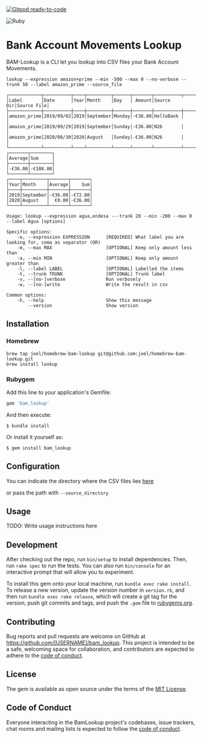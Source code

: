 [![Gitpod ready-to-code](https://img.shields.io/badge/Gitpod-ready--to--code-blue?logo=gitpod)](https://gitpod.io/#https://github.com/joel/homebrew-bam-lookup)

![Ruby](https://github.com/joel/homebrew-bam-lookup/workflows/Ruby/badge.svg)

# Bank Account Movements Lookup

BAM-Lookup is a CLI let you lookup into CSV files your Bank Account Movements.

```
lookup --expression amazon+prime --min -500 --max 0 --no-verbose --trunk 50 --label amazon_prime --source_file

┌────────────┬──────────┬────┬─────────┬──────┬───────┬──────────┬───────────┐
│Label       │Date      │Year│Month    │Day   │ Amount│Source Dir│Source File│
├────────────┼──────────┼────┼─────────┼──────┼───────┼──────────┼───────────┤
│amazon_prime│2019/09/02│2019│September│Monday│-€36.00│HelloBank │           │
│amazon_prime│2019/09/29│2019│September│Sunday│-€36.00│N26       │           │
│amazon_prime│2020/08/30│2020│August   │Sunday│-€36.00│N26       │           │
└────────────┴──────────┴────┴─────────┴──────┴───────┴──────────┴───────────┘
┌───────┬────────┐
│Average│Sum     │
├───────┼────────┤
│-€36.00│-€108.00│
└───────┴────────┘
┌────┬─────────┬───────┬───────┐
│Year│Month    │Average│    Sum│
├────┼─────────┼───────┼───────┤
│2019│September│-€36.00│-€72.00│
│2020│August   │  €0.00│-€36.00│
└────┴─────────┴───────┴───────┘
```

```
Usage: lookup --expression agua,endesa ---trunk 20 --min -200 --max 0 --label Agua [options]

Specific options:
    -e, --expression EXPRESSION      [REQUIRED] What label you are looking for, coma as separator (OR)
    -m, --max MAX                    [OPTIONAL] Keep only amount less than
    -a, --min MIN                    [OPTIONAL] Keep only amount greater than
    -l, --label LABEL                [OPTIONAL] Labelled the items
    -t, --trunk TRUNK                [OPTIONAL] Trunk label
    -v, --[no-]verbose               Run verbosely
    -w, --[no-]write                 Write the result in csv

Common options:
    -h, --help                       Show this message
        --version                    Show version
```

## Installation

### Homebrew

```
brew tap joel/homebrew-bam-lookup git@github.com:joel/homebrew-bam-lookup.git
brew install lookup
```

### Rubygem

Add this line to your application's Gemfile:

```ruby
gem 'bam_lookup'
```

And then execute:

    $ bundle install

Or install it yourself as:

    $ gem install bam_lookup

## Configuration

You can indicate the directory where the CSV files lies [here](https://github.com/joel/bam-lookup/blob/f968a23450b021f1d173bbcc6770bef0b7f7b309/bin/lookup.rb#L8)

or pass the path with `--source_directory`

## Usage

TODO: Write usage instructions here

## Development

After checking out the repo, run `bin/setup` to install dependencies. Then, run `rake spec` to run the tests. You can also run `bin/console` for an interactive prompt that will allow you to experiment.

To install this gem onto your local machine, run `bundle exec rake install`. To release a new version, update the version number in `version.rb`, and then run `bundle exec rake release`, which will create a git tag for the version, push git commits and tags, and push the `.gem` file to [rubygems.org](https://rubygems.org).

## Contributing

Bug reports and pull requests are welcome on GitHub at https://github.com/[USERNAME]/bam_lookup. This project is intended to be a safe, welcoming space for collaboration, and contributors are expected to adhere to the [code of conduct](https://github.com/[USERNAME]/bam_lookup/blob/master/CODE_OF_CONDUCT.md).


## License

The gem is available as open source under the terms of the [MIT License](https://opensource.org/licenses/MIT).

## Code of Conduct

Everyone interacting in the BamLookup project's codebases, issue trackers, chat rooms and mailing lists is expected to follow the [code of conduct](https://github.com/[USERNAME]/bam_lookup/blob/master/CODE_OF_CONDUCT.md).

